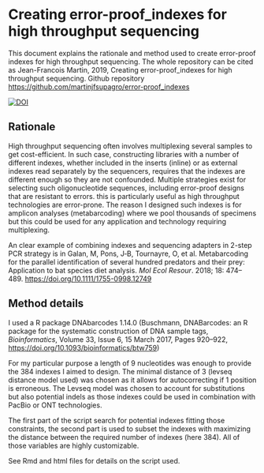 # Creating error-proof_indexes for high throughput sequencing



This document explains the rationale and method used to create error-proof indexes for high throughput sequencing. The whole repository can be cited as Jean-Francois Martin, 2019,  Creating error-proof_indexes for high throughput sequencing. Github repository https://github.com/martinjfsupagro/error-proof_indexes

[![DOI](https://zenodo.org/badge/198625228.svg)](https://zenodo.org/badge/latestdoi/198625228)





## Rationale

High throughput sequencing often involves multiplexing several samples to get cost-efficient. In such case, constructing libraries with a number of different indexes, whether included in the inserts (inline) or as external indexes read separately by the sequencers, requires that the indexes are different enough so they are not confounded. Multiple strategies exist for selecting such oligonucleotide sequences, including error-proof designs that are resistant to errors. this is particularly useful as high throughput technologies are error-prone.  The reason I designed such indexes is for amplicon analyses (metabarcoding) where we pool thousands of specimens but this could be used for any application and technology requiring multiplexing.

An clear example of combining indexes and sequencing adapters in 2-step PCR strategy is in Galan, M,  Pons, J‐B,  Tournayre, O, et al.  Metabarcoding for the parallel identification of several hundred predators and their prey: Application to bat species diet analysis. *Mol Ecol Resour*.  2018; 18: 474– 489. https://doi.org/10.1111/1755-0998.12749



## Method details

I used a R package DNAbarcodes 1.14.0 (Buschmann,  DNABarcodes: an R package for the systematic construction of DNA sample tags, *Bioinformatics*, Volume 33, Issue 6, 15 March 2017, Pages 920–922, https://doi.org/10.1093/bioinformatics/btw759)

For my particular purpose a length of 9 nucleotides was enough to provide the 384 indexes I aimed to design. The minimal distance of 3 (levseq distance model used) was chosen as it allows for autocorrecting if 1 position is erroneous. The Levseq model was chosen to account for substitutions but also potential indels as those indexes could be used in combination with PacBio or ONT technologies.

The first part of the script search for potential indexes fitting those constraints, the second part is used to subset the indexes with maximizing the distance between the required number of indexes (here 384). All of those variables are highly customizable.

See Rmd and html files for details on the script used. 

